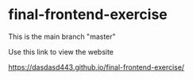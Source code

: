 # final-frontend-exercise

This is the main branch "master"

Use this link to view the website

https://dasdasd443.github.io/final-frontend-exercise/

